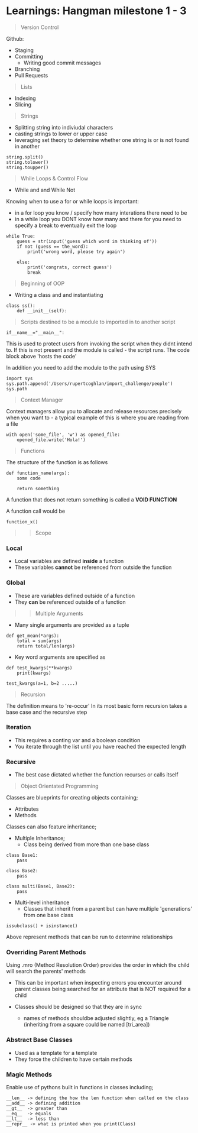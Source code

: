 # Learnings: Hangman milestone 1 - 3

> Version Control

Github:
- Staging
- Committing
    - Writing good commit messages
- Branching
- Pull Requests


> Lists
- Indexing
- Slicing


> Strings
- Splitting string into indiviudal characters
- casting strings to lower or upper case
- leveraging set theory to determine whether one string is or is not found in another
```
string.split()
string.tolower()
string.toupper()

```


> While Loops & Control Flow
- While and and While Not

Knowing when to use a for or while loops is important:
- in a for loop you know / specify how many interations there need to be
- in a while loop you DONT know how many and there for you need to specify a break to eventually exit the loop

```
while True:
    guess = str(input('guess which word im thinking of'))
    if not (guess == the_word):
        print('wrong word, please try again')
        
    else:
        print('congrats, correct guess')
        break
```

> Beginning of OOP
- Writing a class and and instantiating
```
class ss():
    def __init__(self):

```
> Scripts destined to be a module to imported in to another script
```
if__name__="__main__":
```
This is used to protect users from invoking the script when they didnt intend to. If this is not present and the module is called - the script runs. The code block above 'hosts the code'

In addition you need to add the module to the path using SYS
```
import sys
sys.path.append('/Users/rupertcoghlan/import_challenge/people')
sys.path
```
> Context Manager

Context managers allow you to allocate and release resources precisely when you want to - a typical example of this is where you are reading from a file 
```
with open('some_file', 'w') as opened_file:
    opened_file.write('Hola!')
```
> Functions

The structure of the function is as follows

```
def function_name(args):
    some code

    return something
```
A function that does not return something is called a **VOID FUNCTION**

A function call would be

```
function_x()
```

>> Scope
### Local
- Local variables are defined **inside** a function
- These variables **cannot** be referenced from outside the function

### Global
- These are variables defined outside of a function
- They **can** be referenced outside of a function

>> Multiple Arguments
- Many single arguments are provided as a tuple
```
def get_mean(*args):
    total = sum(args)
    return total/len(args)
```
- Key word arguments are specified as
```
def test_kwargs(**kwargs)
    print(kwargs)

test_kwargs(a=1, b=2 .....)
```
> Recursion

The definition means to 're-occur'
In its most basic form recursion takes a base case and the recursive step

### Iteration
- This requires a conting var and a boolean condition
- You  iterate through the list until you have reached the expected length

### Recursive
- The best case dictated whether the function recurses or calls itself

> Object Orientated Programming

Classes are blueprints for creating objects containing;
- Attributes
- Methods

Classes can also feature inheritance;
- Multiple Inheritance;
    - Class being derived from more than one base class

```
class Base1:
    pass

class Base2:
    pass

class multi(Base1, Base2):
    pass

```

- Multi-level inheritance
    - Classes that inherit from a parent but can have multiple 'generations' from one base class


```
issubclass() + isinstance()
```

Above represent methods that can be run to determine relationships

### Overriding Parent Methods
Using .mro (Method Resolution Order) provides the order in which the child will search the parents' methods
- This can be important when inspecting errors you encounter around parent classes being searched for an attribute that is NOT required for a child

- Classes should be designed so that they are in sync
    - names of methods shouldbe adjusted slightly, eg a Triangle (inheriting from a square could be named [tri_area])

### Abstract Base Classes
- Used as a template for a template
- They force the children to have certain methods

### Magic Methods
Enable use of pythons built in functions in classes including;
```
__len__ -> defining the how the len function when called on the class
__add__ -> defining addition
__gt__  -> greater than
__eq__  -> equals
__lt__  -> less than
__repr__ -> what is printed when you print(Class)
```
